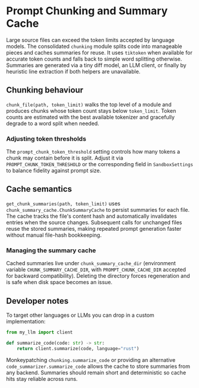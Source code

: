 # Prompt Chunking and Summary Cache

Large source files can exceed the token limits accepted by language models. The
consolidated `chunking` module splits code into manageable pieces and caches
summaries for reuse. It uses `tiktoken` when available for accurate token counts
and falls back to simple word splitting otherwise. Summaries are generated via a
tiny diff model, an LLM client, or finally by heuristic line extraction if both
helpers are unavailable.

## Chunking behaviour

`chunk_file(path, token_limit)` walks the top level of a module and produces
chunks whose token count stays below `token_limit`. Token counts are estimated
with the best available tokenizer and gracefully degrade to a word split when
needed.

### Adjusting token thresholds

The `prompt_chunk_token_threshold` setting controls how many tokens a chunk may
contain before it is split. Adjust it via
`PROMPT_CHUNK_TOKEN_THRESHOLD` or the corresponding field in
`SandboxSettings` to balance fidelity against prompt size.

## Cache semantics

`get_chunk_summaries(path, token_limit)` uses
`chunk_summary_cache.ChunkSummaryCache` to persist summaries for each file. The
cache tracks the file's content hash and automatically invalidates entries when
the source changes. Subsequent calls for unchanged files reuse the stored
summaries, making repeated prompt generation faster without manual file-hash
bookkeeping.

### Managing the summary cache

Cached summaries live under `chunk_summary_cache_dir` (environment variable
`CHUNK_SUMMARY_CACHE_DIR`, with `PROMPT_CHUNK_CACHE_DIR` accepted for backward
compatibility). Deleting the directory forces regeneration and is safe when disk
space becomes an issue.

## Developer notes

To target other languages or LLMs you can drop in a custom implementation:

```python
from my_llm import client

def summarize_code(code: str) -> str:
    return client.summarize(code, language="rust")
```

Monkeypatching `chunking.summarize_code` or providing an alternative
`code_summarizer.summarize_code` allows the cache to store summaries from any
backend. Summaries should remain short and deterministic so cache hits stay
reliable across runs.
